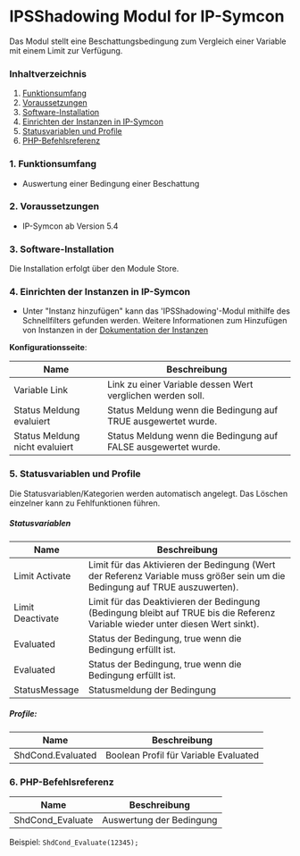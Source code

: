 # IPSShadowing Modul for IP-Symcon

Das Modul stellt eine Beschattungsbedingung zum Vergleich einer Variable mit einem Limit zur Verfügung.

### Inhaltverzeichnis

1. [Funktionsumfang](#1-funktionsumfang)
2. [Voraussetzungen](#2-voraussetzungen)
3. [Software-Installation](#3-software-installation)
4. [Einrichten der Instanzen in IP-Symcon](#4-einrichten-der-instanzen-in-ip-symcon)
5. [Statusvariablen und Profile](#5-statusvariablen-und-profile)
6. [PHP-Befehlsreferenz](#6-php-befehlsreferenz)

### 1. Funktionsumfang

* Auswertung einer Bedingung einer Beschattung

### 2. Voraussetzungen

- IP-Symcon ab Version 5.4

### 3. Software-Installation

Die Installation erfolgt über den Module Store.

### 4. Einrichten der Instanzen in IP-Symcon

- Unter "Instanz hinzufügen" kann das 'IPSShadowing'-Modul mithilfe des Schnellfilters gefunden werden.
  Weitere Informationen zum Hinzufügen von Instanzen in der [Dokumentation der Instanzen](https://www.symcon.de/service/dokumentation/konzepte/instanzen/#Instanz_hinzufügen)

__Konfigurationsseite__:

Name                          | Beschreibung
----------------------------- | ---------------------------------
Variable Link                 | Link zu einer Variable dessen Wert verglichen werden soll.
Status Meldung evaluiert      | Status Meldung wenn die Bedingung auf TRUE ausgewertet wurde.
Status Meldung nicht evaluiert| Status Meldung wenn die Bedingung auf FALSE ausgewertet wurde.

### 5. Statusvariablen und Profile

Die Statusvariablen/Kategorien werden automatisch angelegt. Das Löschen einzelner kann zu Fehlfunktionen führen.

##### Statusvariablen

Name                          | Beschreibung
----------------------------- | ---------------------------------
Limit Activate                | Limit für das Aktivieren der Bedingung (Wert der Referenz Variable muss größer sein um die Bedingung auf TRUE auszuwerten).
Limit Deactivate              | Limit für das Deaktivieren der Bedingung (Bedingung bleibt auf TRUE bis die Referenz Variable wieder unter diesen Wert sinkt).
Evaluated                     | Status der Bedingung, true wenn die Bedingung erfüllt ist.
Evaluated                     | Status der Bedingung, true wenn die Bedingung erfüllt ist.
StatusMessage                 | Statusmeldung der Bedingung


##### Profile:

Name                          | Beschreibung
----------------------------- | ---------------------------------
ShdCond.Evaluated             | Boolean Profil für Variable Evaluated

### 6. PHP-Befehlsreferenz

Name                          | Beschreibung
----------------------------- | ---------------------------------
ShdCond_Evaluate              | Auswertung der Bedingung

Beispiel:
```ShdCond_Evaluate(12345);```

